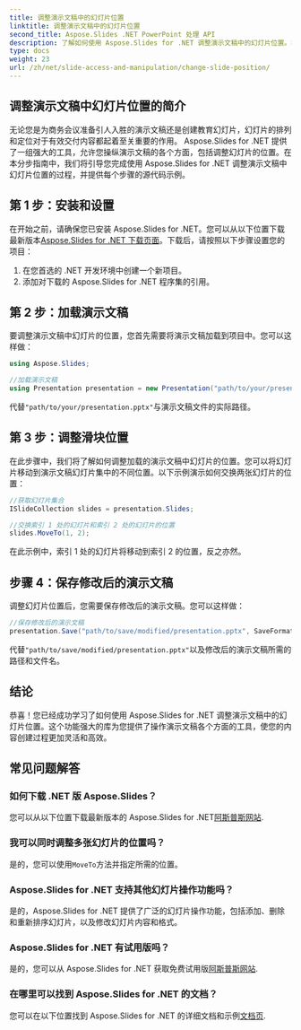 ```yaml
---
title: 调整演示文稿中的幻灯片位置
linktitle: 调整演示文稿中的幻灯片位置
second_title: Aspose.Slides .NET PowerPoint 处理 API
description: 了解如何使用 Aspose.Slides for .NET 调整演示文稿中的幻灯片位置。按照我们带有源代码示例的分步指南，有效地重新排列演示文稿中的幻灯片。
type: docs
weight: 23
url: /zh/net/slide-access-and-manipulation/change-slide-position/
---
```


## 调整演示文稿中幻灯片位置的简介

无论您是为商务会议准备引人入胜的演示文稿还是创建教育幻灯片，幻灯片的排列和定位对于有效交付内容都起着至关重要的作用。 Aspose.Slides for .NET 提供了一组强大的工具，允许您操纵演示文稿的各个方面，包括调整幻灯片的位置。在本分步指南中，我们将引导您完成使用 Aspose.Slides for .NET 调整演示文稿中幻灯片位置的过程，并提供每个步骤的源代码示例。

## 第 1 步：安装和设置

在开始之前，请确保您已安装 Aspose.Slides for .NET。您可以从以下位置下载最新版本[Aspose.Slides for .NET 下载页面](https://releases.aspose.com/slides/net/)。下载后，请按照以下步骤设置您的项目：

1. 在您首选的 .NET 开发环境中创建一个新项目。
2. 添加对下载的 Aspose.Slides for .NET 程序集的引用。

## 第 2 步：加载演示文稿

要调整演示文稿中幻灯片的位置，您首先需要将演示文稿加载到项目中。您可以这样做：

```csharp
using Aspose.Slides;

//加载演示文稿
using Presentation presentation = new Presentation("path/to/your/presentation.pptx");
```

代替`"path/to/your/presentation.pptx"`与演示文稿文件的实际路径。

## 第 3 步：调整滑块位置

在此步骤中，我们将了解如何调整加载的演示文稿中幻灯片的位置。您可以将幻灯片移动到演示文稿幻灯片集中的不同位置。以下示例演示如何交换两张幻灯片的位置：

```csharp
//获取幻灯片集合
ISlideCollection slides = presentation.Slides;

//交换索引 1 处的幻灯片和索引 2 处的幻灯片的位置
slides.MoveTo(1, 2);
```

在此示例中，索引 1 处的幻灯片将移动到索引 2 的位置，反之亦然。

## 步骤 4：保存修改后的演示文稿

调整幻灯片位置后，您需要保存修改后的演示文稿。您可以这样做：

```csharp
//保存修改后的演示文稿
presentation.Save("path/to/save/modified/presentation.pptx", SaveFormat.Pptx);
```

代替`"path/to/save/modified/presentation.pptx"`以及修改后的演示文稿所需的路径和文件名。

## 结论

恭喜！您已经成功学习了如何使用 Aspose.Slides for .NET 调整演示文稿中的幻灯片位置。这个功能强大的库为您提供了操作演示文稿各个方面的工具，使您的内容创建过程更加灵活和高效。

## 常见问题解答

### 如何下载 .NET 版 Aspose.Slides？

您可以从以下位置下载最新版本的 Aspose.Slides for .NET[阿斯普斯网站](https://releases.aspose.com/slides/net/).

### 我可以同时调整多张幻灯片的位置吗？

是的，您可以使用`MoveTo`方法并指定所需的位置。

### Aspose.Slides for .NET 支持其他幻灯片操作功能吗？

是的，Aspose.Slides for .NET 提供了广泛的幻灯片操作功能，包括添加、删除和重新排序幻灯片，以及修改幻灯片内容和格式。

### Aspose.Slides for .NET 有试用版吗？

是的，您可以从 Aspose.Slides for .NET 获取免费试用版[阿斯普斯网站](https://products.aspose.com/slides/net/).

### 在哪里可以找到 Aspose.Slides for .NET 的文档？

您可以在以下位置找到 Aspose.Slides for .NET 的详细文档和示例[文档页](https://reference.aspose.com/slides/net/).